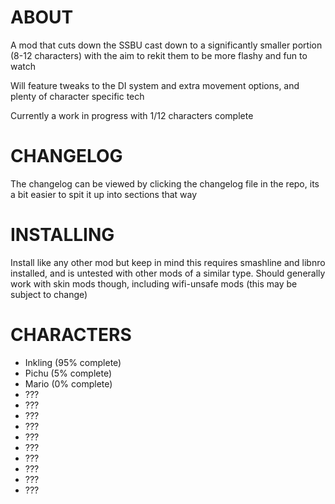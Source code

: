 # ABOUT

A mod that cuts down the SSBU cast down to a significantly smaller portion (8-12 characters) with the aim to rekit them to be more flashy and fun to watch

Will feature tweaks to the DI system and extra movement options, and plenty of character specific tech

Currently a work in progress with 1/12 characters complete

# CHANGELOG

The changelog can be viewed by clicking the changelog file in the repo, its a bit easier to spit it up into sections that way

# INSTALLING

Install like any other mod but keep in mind this requires smashline and libnro installed, and is untested with other mods of a similar type. Should generally work with skin mods though, including wifi-unsafe mods (this may be subject to change)

# CHARACTERS

- Inkling (95% complete)
- Pichu (5% complete)
- Mario (0% complete)
- ???
- ???
- ???
- ???
- ???
- ???
- ???
- ???
- ???
- ???